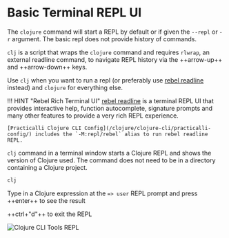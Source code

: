 # Basic Terminal REPL UI

The `clojure` command will start a REPL by default or if given the `--repl` or `-r` argument.  The basic repl does not provide history of commands.

`clj` is a script that wraps the `clojure` command and requires `rlwrap`, an external readline command, to navigate REPL history via the ++arrow-up++ and ++arrow-down++ keys.

Use `clj` when you want to run a repl (or preferably use [rebel readline](rebel-readline/) instead) and `clojure` for everything else.

!!! HINT "Rebel Rich Terminal UI"
    [rebel readline](/clojure/clojure-cli/repl/) is a terminal REPL UI that provides interactive help, function autocomplete, signature prompts and many other features to provide a very rich REPL experience.

    [Practicalli Clojure CLI Config](/clojure/clojure-cli/practicalli-config/) includes the `-M:repl/rebel` alias to run rebel readline REPL.


`clj` command in a terminal window starts a Clojure REPL and shows the version of Clojure used.  The command does not need to be in a directory containing a Clojure project.

```bash
clj
```

Type in a Clojure expression at the `=> user` REPL prompt and press ++enter++ to see the result

++ctrl+"d"++ to exit the REPL

![Clojure CLI Tools REPL](https://clojure.org/images/content/guides/repl/show-terminal-repl.gif)
